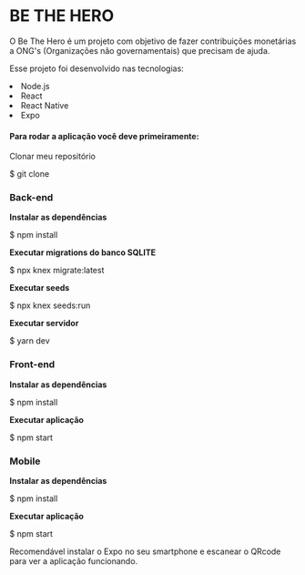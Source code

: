 # BE THE HERO

O Be The Hero é um projeto com objetivo de fazer contribuições monetárias a ONG's (Organizações não governamentais) que precisam de ajuda.

Esse projeto foi desenvolvido nas tecnologias:

<li>Node.js</li>
<li>React</li>
<li>React Native</li>
<li>Expo</li>

#### Para rodar a aplicação você deve primeiramente: 

Clonar meu repositório<br/>

$ git clone 

### Back-end 

<b>Instalar as dependências</b><br/>

$ npm install

<b>Executar migrations do banco SQLITE</b><br/>

$ npx knex migrate:latest

<b>Executar seeds</b><br/>

$ npx knex seeds:run

<b>Executar servidor</b><br/>

$ yarn dev

### Front-end

<b>Instalar as dependências</b><br/>

$ npm install

<b>Executar aplicação</b><br/>

$ npm start

### Mobile

<b>Instalar as dependências</b><br/>

$ npm install

<b>Executar aplicação</b><br/>

$ npm start

Recomendável instalar o Expo no seu smartphone e escanear o QRcode para ver a aplicação funcionando.






